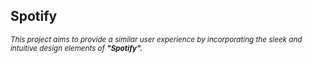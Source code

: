 <h2>Spotify</h2>
<sup><i>This project aims to provide a similar user experience by incorporating the sleek and intuitive design elements of <b>"Spotify".</b></i></sup>
